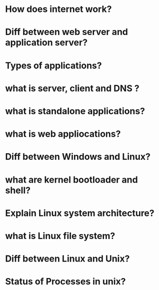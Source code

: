 # How does internet work?

# Diff between web server and application server?

# Types of applications?

# what is server, client and DNS ?

# what is standalone applications?

#  what is web appliocations?

# Diff between Windows and Linux?

# what are kernel bootloader and shell?

# Explain Linux system architecture?

# what is Linux file system?

# Diff between Linux and Unix?

# Status of Processes in unix?

